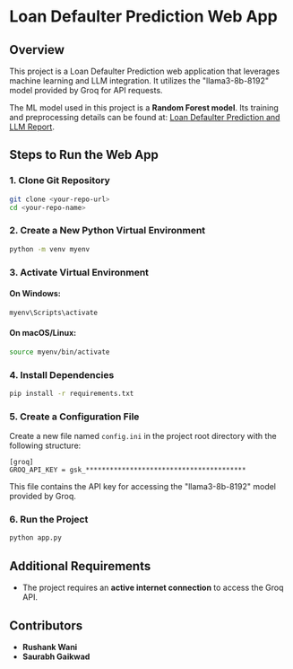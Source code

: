 # Loan Defaulter Prediction Web App

## Overview

This project is a Loan Defaulter Prediction web application that leverages machine learning and LLM integration. It utilizes the "llama3-8b-8192" model provided by Groq for API requests.

The ML model used in this project is a **Random Forest model**. Its training and preprocessing details can be found at: [Loan Defaulter Prediction and LLM Report](https://github.com/cdacPrj/LoanDefaulterPrediction_and_LLM_report).

## Steps to Run the Web App

### 1. Clone Git Repository

```sh
git clone <your-repo-url>
cd <your-repo-name>
```

### 2. Create a New Python Virtual Environment

```sh
python -m venv myenv
```

### 3. Activate Virtual Environment

#### On Windows:

```sh
myenv\Scripts\activate
```

#### On macOS/Linux:

```sh
source myenv/bin/activate
```

### 4. Install Dependencies

```sh
pip install -r requirements.txt
```

### 5. Create a Configuration File

Create a new file named `config.ini` in the project root directory with the following structure:

```
[groq]
GROQ_API_KEY = gsk_****************************************
```

This file contains the API key for accessing the "llama3-8b-8192" model provided by Groq.

### 6. Run the Project

```sh
python app.py
```

## Additional Requirements

- The project requires an **active internet connection** to access the Groq API.

## Contributors

- **Rushank Wani**
- **Saurabh Gaikwad**

